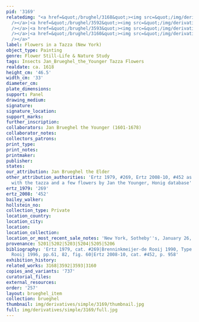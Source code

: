 ```yaml
---
pid: '3169'
relatedimg: "<a href=&quot;/brughel/3168&quot;><img src=&quot;/img/derivatives/simple/3168/thumbnail.jpg&quot;
  /></a>|<a href=&quot;/brughel/3592&quot;><img src=&quot;/img/derivatives/simple/3592/thumbnail.jpg&quot;
  /></a>|<a href=&quot;/brughel/3593&quot;><img src=&quot;/img/derivatives/simple/3593/thumbnail.jpg&quot;
  /></a>|<a href=&quot;/brughel/3160&quot;><img src=&quot;/img/derivatives/simple/3160/thumbnail.jpg&quot;
  /></a>"
label: Flowers in a Tazza (New York)
object_type: Painting
genre: Flower Still-Life & Nature Study
tags: Insects Jan_Brueghel_the_Younger Tazza Flowers
realdate: ca. 1618
height_cm: '46.5'
width_cm: '33'
diameter_cm: 
plate_dimensions: 
support: Panel
drawing_medium: 
signature: 
signature_location: 
support_marks: 
further_inscription: 
collaborators: Jan Brueghel the Younger (1601-1678)
collaborator_notes: 
collectors_patrons: 
print_type: 
print_notes: 
printmaker: 
publisher: 
states: 
our_attribution: Jan Brueghel the Elder
other_attribution_authorities: 'Ertz 1979, #269, Ertz 2008-10, #452 as Jan the Elder
  with the tazza and a few flowers by Jan the Younger, Honig database'
ertz_1979: '269'
ertz_2008: '452'
bailey_walker: 
hollstein_no: 
collection_type: Private
location_country: 
location_city: 
location: 
location_collection: 
location_or_most_recent_sale_notes: 'New York, Sotheby''s, January 26, 2006, lot #7'
provenance: 5201|5202|5203|5204|5205|5206
bibliography: 'Ertz 1979, cat. #269|Brenninkmeijer-de Rooij 1990, Type IX, fig. 16|Brenninkmeijer-De
  Rooij 1996, pp.61, 82, fig. 60|Ertz 2008-10, cat. #452, p. 958'
exhibition_history: 
related_works: 3168|3592|3593|3160
copies_and_variants: '737'
curatorial_files: 
external_resources: 
order: '257'
layout: brueghel_item
collection: brueghel
thumbnail: img/derivatives/simple/3169/thumbnail.jpg
full: img/derivatives/simple/3169/full.jpg
---
```

